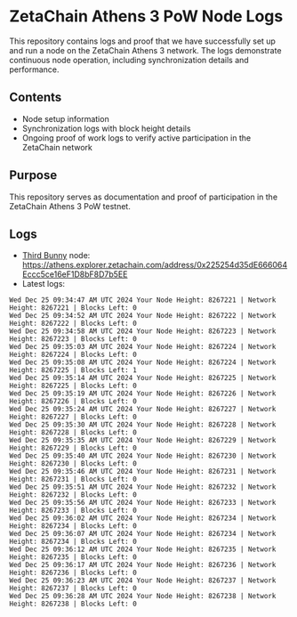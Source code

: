 # ZetaChain Athens 3 PoW Node Logs
This repository contains logs and proof that we have successfully set up and run a node on the ZetaChain Athens 3 network. The logs demonstrate continuous node operation, including synchronization details and performance.

## Contents
- Node setup information
- Synchronization logs with block height details
- Ongoing proof of work logs to verify active participation in the ZetaChain network

## Purpose
This repository serves as documentation and proof of participation in the ZetaChain Athens 3 PoW testnet.

## Logs

- [Third Bunny](https://thirdbunny.xyz/) node: https://athens.explorer.zetachain.com/address/0x225254d35dE666064Eccc5ce16eF1D8bF8D7b5EE
- Latest logs:
```
Wed Dec 25 09:34:47 AM UTC 2024 Your Node Height: 8267221 | Network Height: 8267221 | Blocks Left: 0
Wed Dec 25 09:34:52 AM UTC 2024 Your Node Height: 8267222 | Network Height: 8267222 | Blocks Left: 0
Wed Dec 25 09:34:58 AM UTC 2024 Your Node Height: 8267223 | Network Height: 8267223 | Blocks Left: 0
Wed Dec 25 09:35:03 AM UTC 2024 Your Node Height: 8267224 | Network Height: 8267224 | Blocks Left: 0
Wed Dec 25 09:35:08 AM UTC 2024 Your Node Height: 8267224 | Network Height: 8267225 | Blocks Left: 1
Wed Dec 25 09:35:14 AM UTC 2024 Your Node Height: 8267225 | Network Height: 8267225 | Blocks Left: 0
Wed Dec 25 09:35:19 AM UTC 2024 Your Node Height: 8267226 | Network Height: 8267226 | Blocks Left: 0
Wed Dec 25 09:35:24 AM UTC 2024 Your Node Height: 8267227 | Network Height: 8267227 | Blocks Left: 0
Wed Dec 25 09:35:30 AM UTC 2024 Your Node Height: 8267228 | Network Height: 8267228 | Blocks Left: 0
Wed Dec 25 09:35:35 AM UTC 2024 Your Node Height: 8267229 | Network Height: 8267229 | Blocks Left: 0
Wed Dec 25 09:35:40 AM UTC 2024 Your Node Height: 8267230 | Network Height: 8267230 | Blocks Left: 0
Wed Dec 25 09:35:46 AM UTC 2024 Your Node Height: 8267231 | Network Height: 8267231 | Blocks Left: 0
Wed Dec 25 09:35:51 AM UTC 2024 Your Node Height: 8267232 | Network Height: 8267232 | Blocks Left: 0
Wed Dec 25 09:35:56 AM UTC 2024 Your Node Height: 8267233 | Network Height: 8267233 | Blocks Left: 0
Wed Dec 25 09:36:02 AM UTC 2024 Your Node Height: 8267234 | Network Height: 8267234 | Blocks Left: 0
Wed Dec 25 09:36:07 AM UTC 2024 Your Node Height: 8267234 | Network Height: 8267234 | Blocks Left: 0
Wed Dec 25 09:36:12 AM UTC 2024 Your Node Height: 8267235 | Network Height: 8267235 | Blocks Left: 0
Wed Dec 25 09:36:17 AM UTC 2024 Your Node Height: 8267236 | Network Height: 8267236 | Blocks Left: 0
Wed Dec 25 09:36:23 AM UTC 2024 Your Node Height: 8267237 | Network Height: 8267237 | Blocks Left: 0
Wed Dec 25 09:36:28 AM UTC 2024 Your Node Height: 8267238 | Network Height: 8267238 | Blocks Left: 0
```
